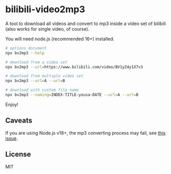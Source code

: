 # bilibili-video2mp3

A tool to download all videos and convert to mp3 inside a video set of bilibili (also works for single video, of course).

You will need node.js (recommended 16+) installed.

```bash
# options document
npx bv2mp3 --help

# download from a video set
npx bv2mp3 --url=https://www.bilibili.com/video/BV1yZ4y1X7v3

# download from multiple video set
npx bv2mp3 --url=A --url=B

# download with custom file name
npx bv2mp3 --naming=INDEX-TITLE-yousa-DATE --url=A --url=B
```

Enjoy!

## Caveats

If you are using Node.js v18+, the mp3 converting process may fail, see [this issue](https://github.com/wxsms/bilibili-video2mp3/issues/115).

## License

MIT